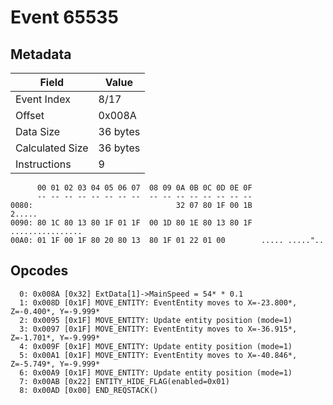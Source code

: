 # Event 65535

## Metadata

| Field           | Value    |
|-----------------|----------|
| Event Index     | 8/17     |
| Offset          | 0x008A   |
| Data Size       | 36 bytes |
| Calculated Size | 36 bytes |
| Instructions    | 9        |

```
      00 01 02 03 04 05 06 07  08 09 0A 0B 0C 0D 0E 0F
      -- -- -- -- -- -- -- --  -- -- -- -- -- -- -- --
0080:                                32 07 80 1F 00 1B            2.....
0090: 80 1C 80 13 80 1F 01 1F  00 1D 80 1E 80 13 80 1F  ................
00A0: 01 1F 00 1F 80 20 80 13  80 1F 01 22 01 00        ..... ....."..  
```

## Opcodes

```
  0: 0x008A [0x32] ExtData[1]->MainSpeed = 54* * 0.1
  1: 0x008D [0x1F] MOVE_ENTITY: EventEntity moves to X=-23.800*, Z=-0.400*, Y=-9.999*
  2: 0x0095 [0x1F] MOVE_ENTITY: Update entity position (mode=1)
  3: 0x0097 [0x1F] MOVE_ENTITY: EventEntity moves to X=-36.915*, Z=-1.701*, Y=-9.999*
  4: 0x009F [0x1F] MOVE_ENTITY: Update entity position (mode=1)
  5: 0x00A1 [0x1F] MOVE_ENTITY: EventEntity moves to X=-40.846*, Z=-5.749*, Y=-9.999*
  6: 0x00A9 [0x1F] MOVE_ENTITY: Update entity position (mode=1)
  7: 0x00AB [0x22] ENTITY_HIDE_FLAG(enabled=0x01)
  8: 0x00AD [0x00] END_REQSTACK()
```

